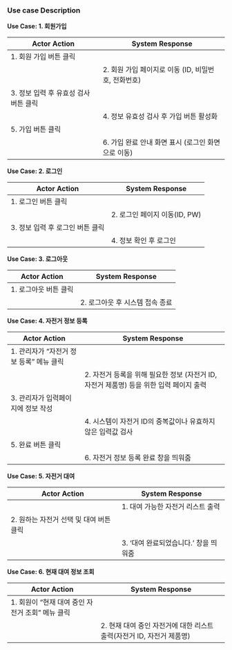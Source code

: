 ### Use case Description

**Use Case: 1. 회원가입**

| **Actor Action** | **System Response** |
| --- | --- |
| 1. 회원 가입 버튼 클릭 |  |
|  | 2. 회원 가입 페이지로 이동 (ID, 비밀번호, 전화번호) |
| 3. 정보 입력 후 유효성 검사 버튼 클릭 |  |
|  | 4. 정보 유효성 검사 후 가입 버튼 활성화 |
| 5. 가입 버튼 클릭 |  |
|  | 6. 가입 완료 안내 화면 표시 (로그인 화면으로 이동) |

**Use Case: 2. 로그인**

| **Actor Action** | **System Response** |
| --- | --- |
| 1. 로그인 버튼 클릭 |  |
|  | 2. 로그인 페이지 이동(ID, PW) |
| 3. 정보 입력 후 로그인 버튼 클릭 |  |
|  | 4. 정보 확인 후 로그인 |

**Use Case: 3. 로그아웃**

| **Actor Action** | **System Response** |
| --- | --- |
| 1. 로그아웃 버튼 클릭 |  |
|  | 2. 로그아웃 후 시스템 접속 종료 |

**Use Case: 4. 자전거 정보 등록**

| **Actor Action** | **System Response** |
| --- | --- |
| 1. 관리자가 “자전거 정보 등록” 메뉴 클릭 |  |
|  | 2. 자전거 등록을 위해 필요한 정보 (자전거 ID, 자전거 제품명) 등을 위한 입력 페이지 출력 |
| 3. 관리자가 입력페이지에 정보 작성 |  |
|  | 4. 시스템이 자전거 ID의 중복값이나 유효하지 않은 입력값 검사 |
| 5. 완료 버튼 클릭 |  |
|  | 6. 자전거 정보 등록 완료 창을 띄워줌 |

**Use Case: 5. 자전거 대여**

| **Actor Action** | **System Response** |
| --- | --- |
|  | 1. 대여 가능한 자전거 리스트 출력 |
| 2. 원하는 자전거 선택 및 대여 버튼 클릭 |  |
|  | 3. ‘대여 완료되었습니다.’ 창을 띄워줌 |

**Use Case: 6. 현재 대여 정보 조회**

| **Actor Action** | **System Response** |
| --- | --- |
| 1. 회원이 “현재 대여 중인 자전거 조회” 메뉴 클릭 |  |
|  | 2. 현재 대여 중인 자전거에 대한 리스트 출력(자전거 ID, 자전거 제품명) |